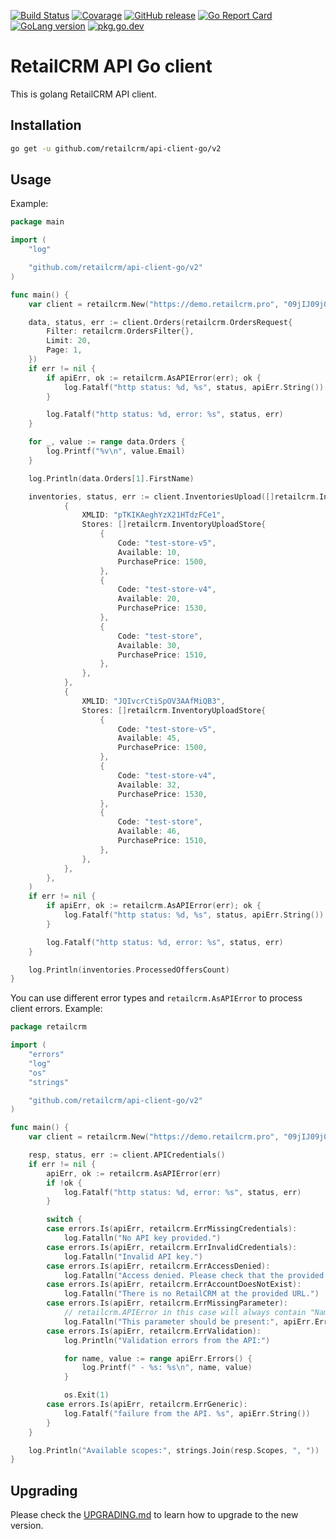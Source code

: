 [![Build Status](https://github.com/retailcrm/api-client-go/workflows/ci/badge.svg)](https://github.com/retailcrm/api-client-go/actions)
[![Covarage](https://img.shields.io/codecov/c/gh/retailcrm/api-client-go/master.svg?logo=codecov&logoColor=white)](https://codecov.io/gh/retailcrm/api-client-go)
[![GitHub release](https://img.shields.io/github/release/retailcrm/api-client-go.svg?logo=github&logoColor=white)](https://github.com/retailcrm/api-client-go/releases)
[![Go Report Card](https://goreportcard.com/badge/github.com/retailcrm/api-client-go)](https://goreportcard.com/report/github.com/retailcrm/api-client-go)
[![GoLang version](https://img.shields.io/badge/go->=1.8-blue)](https://golang.org/dl/)
[![pkg.go.dev](https://img.shields.io/badge/go.dev-reference-007d9c?logo=go&logoColor=white)](https://pkg.go.dev/github.com/retailcrm/api-client-go)


# RetailCRM API Go client

This is golang RetailCRM API client.

## Installation

```bash
go get -u github.com/retailcrm/api-client-go/v2
```

## Usage

Example:

```go
package main

import (
	"log"

	"github.com/retailcrm/api-client-go/v2"
)

func main() {
	var client = retailcrm.New("https://demo.retailcrm.pro", "09jIJ09j0JKhgyfvyuUIKhiugF")

	data, status, err := client.Orders(retailcrm.OrdersRequest{
		Filter: retailcrm.OrdersFilter{},
		Limit: 20,
		Page: 1,
	})
	if err != nil {
		if apiErr, ok := retailcrm.AsAPIError(err); ok {
			log.Fatalf("http status: %d, %s", status, apiErr.String())
        }

		log.Fatalf("http status: %d, error: %s", status, err)
	}

	for _, value := range data.Orders {
		log.Printf("%v\n", value.Email)
	}

	log.Println(data.Orders[1].FirstName)

	inventories, status, err := client.InventoriesUpload([]retailcrm.InventoryUpload{
			{
				XMLID: "pTKIKAeghYzX21HTdzFCe1",
				Stores: []retailcrm.InventoryUploadStore{
					{
						Code: "test-store-v5",
						Available: 10,
						PurchasePrice: 1500,
					},
					{
						Code: "test-store-v4",
						Available: 20,
						PurchasePrice: 1530,
					},
					{
						Code: "test-store",
						Available: 30,
						PurchasePrice: 1510,
					},
				},
			},
			{
				XMLID: "JQIvcrCtiSpOV3AAfMiQB3",
				Stores: []retailcrm.InventoryUploadStore{
					{
						Code: "test-store-v5",
						Available: 45,
						PurchasePrice: 1500,
					},
					{
						Code: "test-store-v4",
						Available: 32,
						PurchasePrice: 1530,
					},
					{
						Code: "test-store",
						Available: 46,
						PurchasePrice: 1510,
					},
				},
			},
		},
	)
	if err != nil {
		if apiErr, ok := retailcrm.AsAPIError(err); ok {
			log.Fatalf("http status: %d, %s", status, apiErr.String())
		}

		log.Fatalf("http status: %d, error: %s", status, err)
	}

	log.Println(inventories.ProcessedOffersCount)
}
```

You can use different error types and `retailcrm.AsAPIError` to process client errors. Example:

```go
package retailcrm

import (
	"errors"
	"log"
	"os"
	"strings"

	"github.com/retailcrm/api-client-go/v2"
)

func main() {
	var client = retailcrm.New("https://demo.retailcrm.pro", "09jIJ09j0JKhgyfvyuUIKhiugF")

	resp, status, err := client.APICredentials()
	if err != nil {
		apiErr, ok := retailcrm.AsAPIError(err)
		if !ok {
			log.Fatalf("http status: %d, error: %s", status, err)
		}

		switch {
		case errors.Is(apiErr, retailcrm.ErrMissingCredentials):
			log.Fatalln("No API key provided.")
		case errors.Is(apiErr, retailcrm.ErrInvalidCredentials):
			log.Fatalln("Invalid API key.")
		case errors.Is(apiErr, retailcrm.ErrAccessDenied):
			log.Fatalln("Access denied. Please check that the provided key has access to the credentials info.")
		case errors.Is(apiErr, retailcrm.ErrAccountDoesNotExist):
			log.Fatalln("There is no RetailCRM at the provided URL.")
		case errors.Is(apiErr, retailcrm.ErrMissingParameter):
			// retailcrm.APIError in this case will always contain "Name" key in the errors list with the parameter name.
			log.Fatalln("This parameter should be present:", apiErr.Errors()["Name"])
		case errors.Is(apiErr, retailcrm.ErrValidation):
			log.Println("Validation errors from the API:")

			for name, value := range apiErr.Errors() {
				log.Printf(" - %s: %s\n", name, value)
			}

			os.Exit(1)
		case errors.Is(apiErr, retailcrm.ErrGeneric):
			log.Fatalf("failure from the API. %s", apiErr.String())
		}
	}

	log.Println("Available scopes:", strings.Join(resp.Scopes, ", "))
}
```

## Upgrading

Please check the [UPGRADING.md](UPGRADING.md) to learn how to upgrade to the new version.
